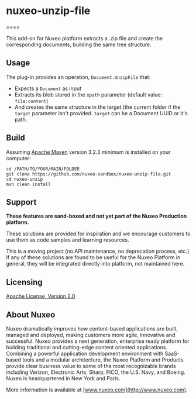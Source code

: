 # nuxeo-unzip-file
====

This add-on for Nuxeo platform extracts a .zip file and create the corresponding documents, building the same tree structure.

## Usage
The plug-in provides an operation, `Document.UnzipFile` that:

* Expects a `Document` as input
* Extracts its blob stored in the `xpath` parameter (default value: `file:content`)
* And creates the same structure in the target (the current folder if the `target` parameter isn't provided. `target` can be a Document UUID or it's path.



## Build

Assuming [Apache Maven](https://maven.apache.org) version 3.2.3 minimum is installed on your computer:

```
cd /PATH/TO/YOUR/MAIN/FOLDER
git clone https://github.com/nuxeo-sandbox/nuxeo-unzip-file.git
cd nuxeo-unzip
mvn clean install
```

## Support

**These features are sand-boxed and not yet part of the Nuxeo Production platform.**

These solutions are provided for inspiration and we encourage customers to use them as code samples and learning resources.

This is a moving project (no API maintenance, no deprecation process, etc.) If any of these solutions are found to be useful for the Nuxeo Platform in general, they will be integrated directly into platform, not maintained here.


## Licensing

[Apache License, Version 2.0](http://www.apache.org/licenses/LICENSE-2.0)


## About Nuxeo

Nuxeo dramatically improves how content-based applications are built, managed and deployed, making customers more agile, innovative and successful. Nuxeo provides a next generation, enterprise ready platform for building traditional and cutting-edge content oriented applications. Combining a powerful application development environment with SaaS-based tools and a modular architecture, the Nuxeo Platform and Products provide clear business value to some of the most recognizable brands including Verizon, Electronic Arts, Sharp, FICO, the U.S. Navy, and Boeing. Nuxeo is headquartered in New York and Paris.

More information is available at [www.nuxeo.com](http://www.nuxeo.com).

